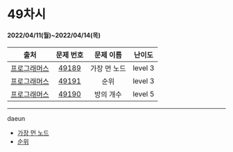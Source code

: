 # 49차시
#### 2022/04/11(월)~2022/04/14(목)

|               출처               |                   문제 번호                    |     문제 이름      | 난이도 |
| :------------------------------: | :--------------------------------------------: | :----------------: | :----: |
| [프로그래머스](https://programmers.co.kr/) | [49189](https://programmers.co.kr/learn/courses/30/lessons/49189) | 가장 먼 노드 | level 3 |
| [프로그래머스](https://programmers.co.kr/) | [49191](https://programmers.co.kr/learn/courses/30/lessons/49191) | 순위 | level 3 |
| [프로그래머스](https://programmers.co.kr/) | [49190](https://programmers.co.kr/learn/courses/30/lessons/49190) | 방의 개수 | level 5 |


---

daeun
- [가장 먼 노드](https://www.notion.so/hoonycode/633a9ea0b75a4ae88cb68cd095963e00)
- [순위](https://www.notion.so/hoonycode/a3675005e4b948d797de91b94c09c37a)